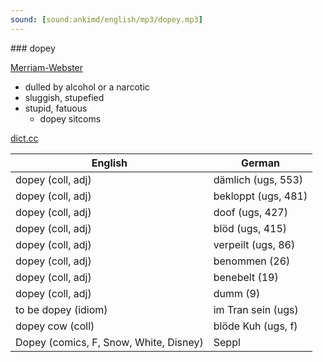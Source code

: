 ```yaml
---
sound: [sound:ankimd/english/mp3/dopey.mp3]
---
```


\### dopey

[Merriam-Webster](https://www.merriam-webster.com/dictionary/dopey)

- dulled by alcohol or a narcotic
- sluggish, stupefied
- stupid, fatuous
    - dopey sitcoms

[dict.cc](https://www.dict.cc/dopey)

| English        | German       |
| -------------- | ------------ |
| dopey (coll, adj) | dämlich (ugs, 553) |
| dopey (coll, adj) | bekloppt (ugs, 481) |
| dopey (coll, adj) | doof (ugs, 427) |
| dopey (coll, adj) | blöd (ugs, 415) |
| dopey (coll, adj) | verpeilt (ugs, 86) |
| dopey (coll, adj) | benommen (26) |
| dopey (coll, adj) | benebelt (19) |
| dopey (coll, adj) | dumm (9) |
| to be dopey (idiom) | im Tran sein (ugs) |
| dopey cow (coll) | blöde Kuh (ugs, f) |
| Dopey (comics, F, Snow, White, Disney) | Seppl |
